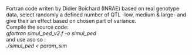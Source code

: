 Fortran code writen by Didier Boichard (INRAE) based on real genotype data, select randomly a defined number of QTL -low, medium & large- and give their an effect based on chosen part of variance.
<br />
Compile the source code:<br />
_gfortran simul_ped_v2.f -o simul_ped_<br />
and use aso so : <br />
_./simul_ped < param_sim_

